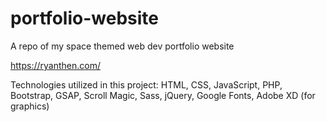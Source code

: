 # portfolio-website
A repo of my space themed web dev portfolio website

https://ryanthen.com/

Technologies utilized in this project: HTML, CSS, JavaScript, PHP, Bootstrap, GSAP, Scroll Magic, Sass, jQuery, Google Fonts, Adobe XD (for graphics)
